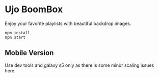 # Ujo BoomBox
Enjoy your favorite playlists with beautiful backdrop images.

```
npm install
npm start
```

## Mobile Version
Use dev tools and galaxy s5 only as there is some minor scaling issues here.
